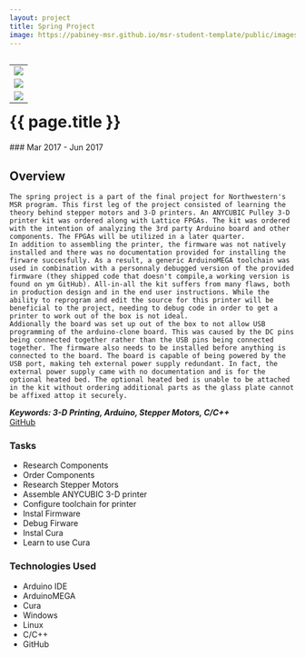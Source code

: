 ```yaml
---
layout: project
title: Spring Project
image: https://pabiney-msr.github.io/msr-student-template/public/images/printer.jpg
---
```

<table align="right">
	<tr>
		<td>
			<img class="project-image" src="https://pabiney-msr.github.io/msr-student-template/public/images/printer.jpg" />
		</td>
	</tr>
	<tr>
		<td>
			<img class="project-image" src="https://pabiney-msr.github.io/msr-student-template/public/images/printerScreen.jpg" />
		</td>
	</tr>
	<tr>
		<td>
			<img class="project-image" src="https://pabiney-msr.github.io/msr-student-template/public/images/powerSupply.jpg" />
		</td>
	</tr>
</table>
<h1 id="project-title">{{ page.title }}</h1>
### Mar 2017 - Jun 2017

## Overview
    The spring project is a part of the final project for Northwestern's MSR program. This first leg of the project consisted of learning the theory behind stepper motors and 3-D printers. An ANYCUBIC Pulley 3-D printer kit was ordered along with Lattice FPGAs. The kit was ordered with the intention of analyzing the 3rd party Arduino board and other components. The FPGAs will be utilized in a later quarter. 
    In addition to assembling the printer, the firmware was not natively installed and there was no documentation provided for installing the firware succesfully. As a result, a generic ArduinoMEGA toolchain was used in combination with a personnaly debugged version of the provided firmware (they shipped code that doesn't compile,a working version is found on ym GitHub). All-in-all the kit suffers from many flaws, both in production design and in the end user instructions. While the ability to reprogram and edit the source for this printer will be beneficial to the project, needing to debug code in order to get a printer to work out of the box is not ideal.
    Addionally the board was set up out of the box to not allow USB programming of the arduino-clone board. This was caused by the DC pins being connected together rather than the USB pins being connected together. The firmware also needs to be installed before anything is connected to the board. The board is capable of being powered by the USB port, making teh external power supply redundant. In fact, the external power supply came with no documentation and is for the optional heated bed. The optional heated bed is unable to be attached in the kit without ordering additional parts as the glass plate cannot be affixed attop it securely.
    
    
<b><i>Keywords: 3-D Printing, Arduino, Stepper Motors, C/C++</i></b>
<br>
<a href="https://github.com/pabiney-msr/MSR_Final_Project">GitHub</a>

### Tasks
* Research Components
* Order Components
* Research Stepper Motors
* Assemble ANYCUBIC 3-D printer
* Configure toolchain for printer
* Instal Firmware
* Debug Firware
* Instal Cura
* Learn to use Cura

### Technologies Used
* Arduino IDE
* ArduinoMEGA
* Cura
* Windows
* Linux
* C/C++
* GitHub

